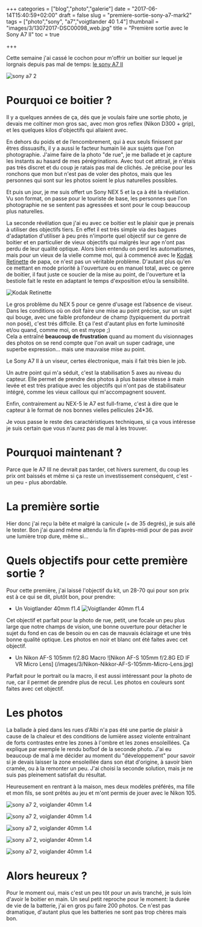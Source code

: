 +++
categories = ["blog","photo","galerie"]
date = "2017-06-14T15:40:59+02:00"
draft = false
slug = "premiere-sortie-sony-a7-mark2"
tags = ["photo","sony", "a7","voigtlander 40 1.4"]
thumbnail = "images/3/13072017-DSC00098_web.jpg"
title = "Première sortie avec le Sony A7 II"
toc = true

+++

Cette semaine j'ai cassé le cochon pour m'offrir un boitier sur lequel je lorgnais depuis pas mal de temps: [le sony A7 II](https://www.sony.fr/electronics/appareils-photo-a-objectifs-interchangeables/ilce-7m2-body-kit)

![sony a7 2](/images/3/sony_alpha_7ii_front.jpg#center)

# Pourquoi ce boitier ?

Il y a quelques années de ça, dés que je voulais faire une sortie photo, je devais me coltiner mon gros sac, avec mon gros reflex (Nikon D300 + grip), et les quelques kilos d'objectifs qui allaient avec.

En dehors du poids et de l’encombrement, qui à eux seuls finissent par êtres dissuasifs, il y a aussi le facteur humain lié aux sujets que l'on photographie. J'aime faire de la photo "de rue", je me ballade et je capture les instants au hasard de mes pérégrinations. Avec tout cet attirail, je n'étais pas très discret et du coup je ratais pas mal de clichés. Je précise pour les ronchons que mon but n'est pas de voler des photos, mais que les personnes qui sont sur les photos soient le plus naturelles possibles.  

Et puis un jour, je me suis offert un Sony NEX 5 et la ça à été la révélation. Vu son format, on passe pour le touriste de base, les personnes que l'on photographie ne se sentent pas agressées et sont pour le coup beaucoup plus naturelles.

La seconde révélation que j'ai eu avec ce boitier est le plaisir que je prenais à utiliser des objectifs tiers. En effet il est trés simple via des bagues d'adaptation d'utiliser à peu prés n'importe quel objectif sur ce genre de boitier et en particulier de vieux objectifs qui malgrés  leur age n'ont pas perdu de leur qualité optique. Alors bien entendu on perd les automatismes, mais pour un vieux de la vielle comme moi, qui à commencé avec le [Kodak Retinette](https://en.wikipedia.org/wiki/Kodak_Retinette) de papa, ce n'est pas un véritable problème. D'autant plus qu'en ce mettant en mode priorité à l'ouverture ou en manuel total, avec ce genre de boitier, il faut juste ce soucier de la mise au point, de l'ouverture et la bestiole fait le reste en adaptant le temps d'exposition et/ou la sensibilité.

![Kodak Retinette](/images/3/kodak-retinette.jpg#center)

Le gros problème du NEX 5 pour ce genre d'usage est l’absence de viseur. Dans les conditions où on doit faire une mise au point précise, sur un sujet qui bouge, avec une faible profondeur de champ (typiquement du portrait non posé), c'est trés diffcile. Et ça l'est d'autant plus en forte luminosité et/ou quand, comme moi, on est myope ;)  
Cela a entraîné **beaucoup de frustration** quand au moment du visionnages des photos on se rend compte que l'on avait un super cadrage, une superbe expression... mais une mauvaise mise au point.

Le Sony A7 II à un viseur, certes électronique, mais il fait très bien le job.  

Un autre point qui m'a séduit, c'est la stabilisation 5 axes au niveau du capteur. Elle permet de prendre des photos à plus basse vitesse à main levée et est très pratique avec les objectifs qui n'ont pas de stabilisateur intégré, comme les vieux cailloux qui m'accompagnent souvent.

Enfin, contrairement au NEX-5 le A7 est full-frame, c'est à dire que le capteur à le format de nos bonnes vielles pellicules 24*36.

Je vous passe le reste des caractéristiques techniques, si ça vous intéresse je suis certain que vous n'aurez pas de mal à les trouver.

# Pourquoi maintenant ?

Parce que le A7 III ne devrait pas tarder, cet hivers surement, du coup les prix ont baissés et même si ça reste un investissement conséquent, c'est - un peu - plus abordable.

# La première sortie

Hier donc j'ai reçu la bête et malgré la canicule (+ de 35 degrés), je suis allé le tester.
Bon j'ai quand même attendu la fin d’après-midi pour de pas avoir une lumière trop dure, même si...

# Quels objectifs pour cette première sortie ?

Pour cette première, j'ai laissé l'objectif du kit, un 28-70 qui pour son prix est à ce qui se dit, plutôt bon, pour prendre:

* Un Voigtlander 40mm f1.4
![Voigtlander 40mm f1.4](/images/3/voigtlander-40mm-f1.4.jpg#center)

Cet objectif et parfait pour la photo de rue, petit, une focale un peu plus large que notre champs de vision, une bonne ouverture pour détacher le sujet du fond en cas de besoin ou en cas de mauvais éclairage et une très bonne qualité optique. Les photos en noir et blanc ont été faites avec cet objectif.

* Un Nikon AF-S 105mm f/2.8G Macro
![Nikon AF-S 105mm f/2.8G ED IF VR Micro Lens] (/images/3/Nikon-Nikkor-AF-S-105mm-Micro-Lens.jpg)

Parfait pour le portrait ou la macro, il est aussi intéressant pour la photo de rue, car il permet de prendre plus de recul. Les photos en couleurs sont faites avec cet objectif.

# Les photos

La ballade à pied dans les rues d'Albi n'a pas été une partie de plaisir à cause de la chaleur et des conditions de lumière assez violente entraînant de forts contrastes entre les zones à l'ombre et les zones ensoleillées. Ça explique par exemple le rendu bofbof de la seconde photo. J'ai eu beaucoup de mal à me décider au moment du "développement" pour savoir si je devais laisser la zone ensoleillée dans son état d'origine, à savoir bien cramée, ou à la remonter un peu. J'ai choisi la seconde solution, mais je ne suis pas pleinement satisfait du résultat.  

Heureusement en rentrant à la maison, mes deux modèles préférés, ma fille et mon fils, se sont prêtés au jeu et m'ont permis de jouer avec le Nikon 105.

![sony a7 2, voiglander 40mm 1.4](/images/3/13072017-DSC00020_web.jpg#center)

![sony a7 2, voiglander 40mm 1.4](/images/3/13072017-DSC00006_web.jpg#center)


![sony a7 2, voiglander 40mm 1.4](/images/3/13072017-DSC00035_web.jpg#center)


![sony a7 2, voiglander 40mm 1.4](/images/3/13072017-DSC00098_web.jpg#center)

![sony a7 2, voiglander 40mm 1.4](/images/3/13072017-DSC00124_web.jpg#center)

# Alors heureux ?

Pour le moment oui, mais c'est un peu tôt pour un avis tranché, je suis loin d'avoir le boitier en main. Un seul petit reproche pour le moment: la durée de vie de la batterie, j'ai en gros pu faire 200 photos. Ce n'est pas dramatique, d'autant plus que les batteries ne sont pas trop chères mais bon.